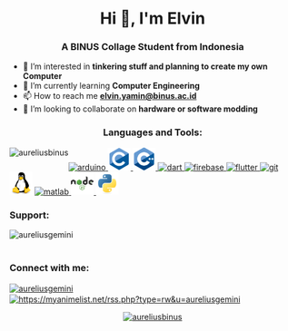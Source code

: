 <h1 align="center">Hi 👋, I'm Elvin</h1>
<h3 align="center">A BINUS Collage Student from Indonesia</h3>

- 👀 I’m interested in **tinkering stuff and planning to create my own Computer**
- 🌱 I’m currently learning **Computer Engineering**
- 📫 How to reach me **elvin.yamin@binus.ac.id**
- 💞️ I’m looking to collaborate on **hardware or software modding**  


<h3 align="center">Languages and Tools:</h3>
<p><img align="left" src="https://github-readme-stats.vercel.app/api/top-langs?username=aureliusbinus&show_icons=true&theme=dark&title_color=ff0000&text_color=ffffff&locale=en&layout=compact" alt="aureliusbinus" /></p>
<p align="left"> 
  <a href="https://www.arduino.cc/" target="_blank" rel="noreferrer"> <img src="https://cdn.worldvectorlogo.com/logos/arduino-1.svg" alt="arduino" width="40" height="40"/> </a> 
  <a href="https://www.cprogramming.com/" target="_blank" rel="noreferrer"> <img src="https://raw.githubusercontent.com/devicons/devicon/master/icons/c/c-original.svg" alt="c" width="40" height="40"/> </a> 
  <a href="https://www.w3schools.com/cpp/" target="_blank" rel="noreferrer"> <img src="https://raw.githubusercontent.com/devicons/devicon/master/icons/cplusplus/cplusplus-original.svg" alt="cplusplus" width="40" height="40"/> </a> 
  <a href="https://dart.dev" target="_blank" rel="noreferrer"> <img src="https://www.vectorlogo.zone/logos/dartlang/dartlang-icon.svg" alt="dart" width="40" height="40"/> </a> 
  <a href="https://firebase.google.com/" target="_blank" rel="noreferrer"> <img src="https://www.vectorlogo.zone/logos/firebase/firebase-icon.svg" alt="firebase" width="40" height="40"/> </a> 
  <a href="https://flutter.dev" target="_blank" rel="noreferrer"> <img src="https://www.vectorlogo.zone/logos/flutterio/flutterio-icon.svg" alt="flutter" width="40" height="40"/> </a> 
  <a href="https://git-scm.com/" target="_blank" rel="noreferrer"> <img src="https://www.vectorlogo.zone/logos/git-scm/git-scm-icon.svg" alt="git" width="40" height="40"/> </a> 
  <a href="https://www.linux.org/" target="_blank" rel="noreferrer"> <img src="https://raw.githubusercontent.com/devicons/devicon/master/icons/linux/linux-original.svg" alt="linux" width="40" height="40"/></a> 
  <a href="https://www.mathworks.com/" target="_blank" rel="noreferrer"> <img src="https://upload.wikimedia.org/wikipedia/commons/2/21/Matlab_Logo.png" alt="matlab" width="40" height="40"/> </a> 
  <a href="https://nodejs.org" target="_blank" rel="noreferrer"> <img src="https://raw.githubusercontent.com/devicons/devicon/master/icons/nodejs/nodejs-original-wordmark.svg" alt="nodejs" width="40" height="40"/> </a> 
  <a href="https://www.python.org" target="_blank" rel="noreferrer"> <img src="https://raw.githubusercontent.com/devicons/devicon/master/icons/python/python-original.svg" alt="python" width="40" height="40"/> </a> 
</p>

<h3 align="left">Support:</h3>
<p><a href="https://ko-fi.com/aureliusgemini"> <img align="left" src="https://cdn.ko-fi.com/cdn/kofi3.png?v=3" height="50" width="210" alt="aureliusgemini" /></a></p><br><br>

<h3 align="left">Connect with me:</h3>
<p align="left">
  <a href="https://twitter.com/aureliusgemini" target="blank"><img align="center" src="https://raw.githubusercontent.com/rahuldkjain/github-profile-readme-generator/master/src/images/icons/Social/twitter.svg" alt="aureliusgemini" height="30" width="40" /></a>
  <a href="/https://myanimelist.net/rss.php?type=rw&u=aureliusgemini" target="blank"><img align="center" src="https://raw.githubusercontent.com/rahuldkjain/github-profile-readme-generator/master/src/images/icons/Social/rss.svg" alt="https://myanimelist.net/rss.php?type=rw&u=aureliusgemini" height="30" width="40" /></a>
</p>


<p align="center"> <a href="https://github.com/ryo-ma/github-profile-trophy"><img src="https://github-profile-trophy.vercel.app/?username=aureliusbinus" alt="aureliusbinus" /></a> </p>
